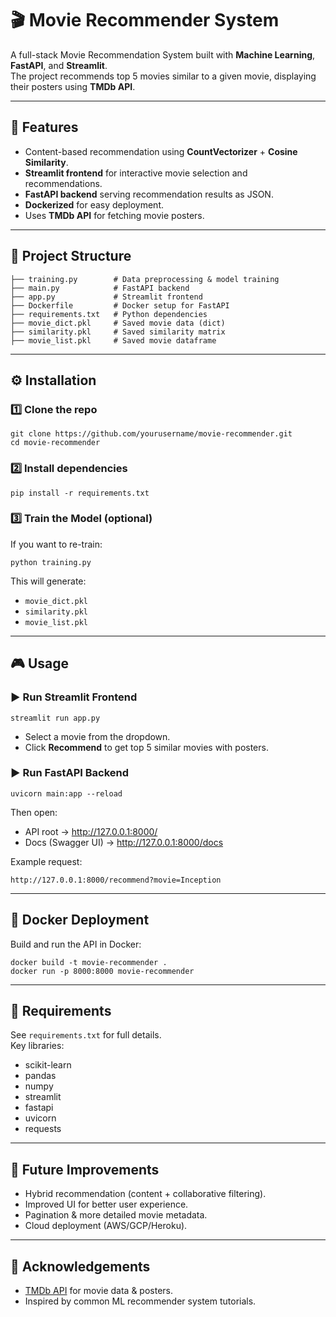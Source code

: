 # 🎬 Movie Recommender System

A full-stack Movie Recommendation System built with **Machine Learning**, **FastAPI**, and **Streamlit**.  
The project recommends top 5 movies similar to a given movie, displaying their posters using **TMDb API**.

---

## 🚀 Features
- Content-based recommendation using **CountVectorizer** + **Cosine Similarity**.
- **Streamlit frontend** for interactive movie selection and recommendations.
- **FastAPI backend** serving recommendation results as JSON.
- **Dockerized** for easy deployment.
- Uses **TMDb API** for fetching movie posters.

---

## 📂 Project Structure
```
├── training.py        # Data preprocessing & model training
├── main.py            # FastAPI backend
├── app.py             # Streamlit frontend
├── Dockerfile         # Docker setup for FastAPI
├── requirements.txt   # Python dependencies
├── movie_dict.pkl     # Saved movie data (dict)
├── similarity.pkl     # Saved similarity matrix
├── movie_list.pkl     # Saved movie dataframe
```

---

## ⚙️ Installation

### 1️⃣ Clone the repo
```
git clone https://github.com/yourusername/movie-recommender.git
cd movie-recommender
```

### 2️⃣ Install dependencies
```
pip install -r requirements.txt
```

### 3️⃣ Train the Model (optional)
If you want to re-train:
```
python training.py
```
This will generate:
- `movie_dict.pkl`  
- `similarity.pkl`  
- `movie_list.pkl`

---

## 🎮 Usage

### ▶️ Run Streamlit Frontend
```
streamlit run app.py
```

- Select a movie from the dropdown.  
- Click **Recommend** to get top 5 similar movies with posters.  

### ▶️ Run FastAPI Backend
```
uvicorn main:app --reload
```

Then open:  
- API root → http://127.0.0.1:8000/  
- Docs (Swagger UI) → http://127.0.0.1:8000/docs  

Example request:
```
http://127.0.0.1:8000/recommend?movie=Inception
```

---

## 🐳 Docker Deployment
Build and run the API in Docker:
```
docker build -t movie-recommender .
docker run -p 8000:8000 movie-recommender
```

---

## 📌 Requirements
See `requirements.txt` for full details.  
Key libraries:
- scikit-learn
- pandas
- numpy
- streamlit
- fastapi
- uvicorn
- requests

---

## 🌟 Future Improvements
- Hybrid recommendation (content + collaborative filtering).  
- Improved UI for better user experience.  
- Pagination & more detailed movie metadata.  
- Cloud deployment (AWS/GCP/Heroku).  

---

## 🙌 Acknowledgements
- [TMDb API](https://www.themoviedb.org/documentation/api) for movie data & posters.  
- Inspired by common ML recommender system tutorials.
